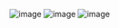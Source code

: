 ![image](https://github.com/Haknozer/yemeksiparis/assets/137529910/3dd30e1c-1943-4f22-9b9e-6742618bbe18)
![image](https://github.com/Haknozer/yemeksiparis/assets/137529910/a8e761d8-84de-4d8a-a061-c582235adbed)
![image](https://github.com/Haknozer/yemeksiparis/assets/137529910/22def34a-f6d9-484f-9cbd-a083461284d0)
